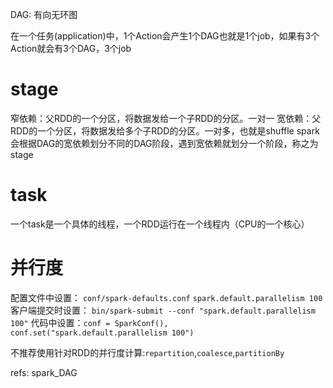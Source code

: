 DAG: 有向无环图

在一个任务(application)中，1个Action会产生1个DAG也就是1个job，如果有3个Action就会有3个DAG，3个job


# stage

窄依赖：父RDD的一个分区，将数据发给一个子RDD的分区。一对一
宽依赖：父RDD的一个分区，将数据发给多个子RDD的分区。一对多，也就是shuffle
spark会根据DAG的宽依赖划分不同的DAG阶段，遇到宽依赖就划分一个阶段，称之为stage

# task
一个task是一个具体的线程，一个RDD运行在一个线程内（CPU的一个核心）


# 并行度



配置文件中设置： `conf/spark-defaults.conf` `spark.default.parallelism 100`
客户端提交时设置： `bin/spark-submit --conf "spark.default.parallelism 100"`
代码中设置：`conf = SparkConf(), conf.set("spark.default.parallelism 100")`

不推荐使用针对RDD的并行度计算:`repartition`,`coalesce`,`partitionBy`

refs:
spark_DAG